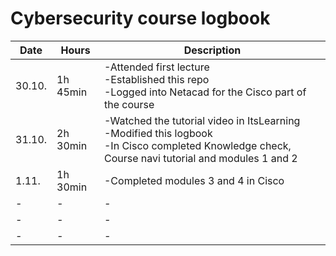 # Cybersecurity course logbook

| Date |Hours | Description |
| --- | --- |--- |
| 30.10. |  1h 45min |-Attended first lecture <br /> -Established this repo <br /> -Logged into Netacad for the Cisco part of the course |
| 31.10. |  2h 30min |-Watched the tutorial video in ItsLearning <br /> -Modified this logbook <br /> -In Cisco completed Knowledge check, Course navi tutorial and modules 1 and 2  |
| 1.11. |   1h 30min| -Completed modules 3 and 4 in Cisco|
|  *-* |   *-* | *-* |
|  *-* |   *-*| *-* |
|  *-* |   *-* | *-* |

